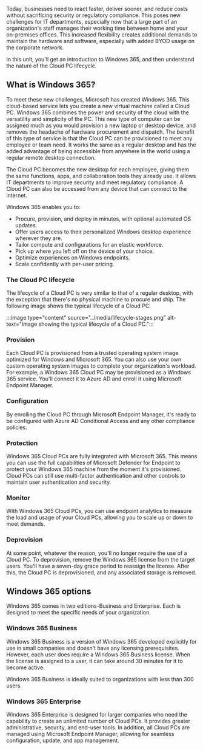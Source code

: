 Today, businesses need to react faster, deliver sooner, and reduce costs without sacrificing security or regulatory compliance. This poses new challenges for IT departments, especially now that a large part of an organization's staff manages their working time between home and your on-premises offices. This increased flexibility creates additional demands to maintain the hardware and software, especially with added BYOD usage on the corporate network.

In this unit, you'll get an introduction to Windows 365, and then understand the nature of the Cloud PC lifecycle.

## What is Windows 365?

To meet these new challenges, Microsoft has created Windows 365. This cloud-based service lets you create a new virtual machine called a Cloud PC. Windows 365 combines the power and security of the cloud with the versatility and simplicity of the PC. This new type of computer can be assigned much as you would provision a new laptop or desktop device, and removes the headache of hardware procurement and dispatch. The benefit of this type of service is that the Cloud PC can be provisioned to meet any employee or team need. It works the same as a regular desktop and has the added advantage of being accessible from anywhere in the world using a regular remote desktop connection.

The Cloud PC becomes the new desktop for each employee, giving them the same functions, apps, and collaboration tools they already use. It allows IT departments to improve security and meet regulatory compliance. A Cloud PC can also be accessed from any device that can connect to the internet.

Windows 365 enables you to:

- Procure, provision, and deploy in minutes, with optional automated OS updates.
- Offer users access to their personalized Windows desktop experience wherever they are.
- Tailor compute and configurations for an elastic workforce.
- Pick up where you left off on the device of your choice.
- Optimize experiences on Windows endpoints.
- Scale confidently with per-user pricing.

### The Cloud PC lifecycle

The lifecycle of a Cloud PC is very similar to that of a regular desktop, with the exception that there's no physical machine to procure and ship. The following image shows the typical lifecycle of a Cloud PC:

:::image type="content" source="../media/lifecycle-stages.png" alt-text="Image showing the typical lifecycle of a Cloud PC.":::

### Provision

Each Cloud PC is provisioned from a trusted operating system image optimized for Windows and Microsoft 365. You can also use your own custom operating system images to complete your organization's workload. For example, a Windows 365 Cloud PC may be provisioned as a Windows 365 service. You'll connect it to Azure AD and enroll it using Microsoft Endpoint Manager.

### Configuration

By enrolling the Cloud PC through Microsoft Endpoint Manager, it's ready to be configured with Azure AD Conditional Access and any other compliance policies.

### Protection

Windows 365 Cloud PCs are fully integrated with Microsoft 365. This means you can use the full capabilities of Microsoft Defender for Endpoint to protect your Windows 365 machine from the moment it's provisioned. Cloud PCs can still use multi-factor authentication and other controls to maintain user authentication and security.

### Monitor

With Windows 365 Cloud PCs, you can use endpoint analytics to measure the load and usage of your Cloud PCs, allowing you to scale up or down to meet demands.

### Deprovision

At some point, whatever the reason, you'll no longer require the use of a Cloud PC. To deprovision, remove the Windows 365 license from the target users. You'll have a seven-day grace period to reassign the license. After this, the Cloud PC is deprovisioned, and any associated storage is removed.

## Windows 365 options

Windows 365 comes in two editions-Business and Enterprise. Each is designed to meet the specific needs of your organization.

### Windows 365 Business

Windows 365 Business is a version of Windows 365 developed explicitly for use in small companies and doesn't have any licensing prerequisites. However, each user does require a Windows 365 Business license. When the license is assigned to a user, it can take around 30 minutes for it to become active.

Windows 365 Business is ideally suited to organizations with less than 300 users.

### Windows 365 Enterprise

Windows 365 Enterprise is designed for larger companies who need the capability to create an unlimited number of Cloud PCs. It provides greater administrative, security, and end-user tools. In addition, all Cloud PCs are managed using Microsoft Endpoint Manager, allowing for seamless configuration, update, and app management.
